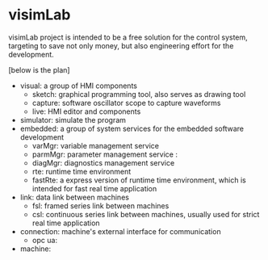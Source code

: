 # visimLab
visimLab project is intended to be a free solution for the control system, targeting to save not only money, but also engineering effort for the development.

[below is the plan]
* visual: a group of HMI components
  * sketch: graphical programming tool, also serves as drawing tool
  * capture: software oscillator scope to capture waveforms 
  * live: HMI editor and components
* simulator: simulate the program
* embedded: a group of system services for the embedded software development
  * varMgr: variable management service 
  * parmMgr: parameter management service :
  * diagMgr: diagnostics management service
  * rte: runtime time environment
  * fastRte: a express version of runtime time environment, which is intended for fast real time application
* link: data link between machines
  * fsl: framed series link between machines
  * csl: continuous series link between machines, usually used for strict real time application
* connection: machine's external interface for communication
  * opc ua: 
* machine: 
